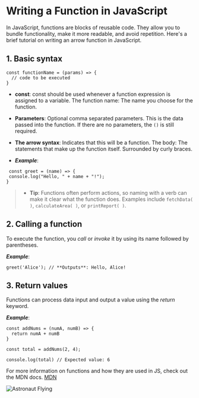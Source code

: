 # Writing a Function in JavaScript

In JavaScript, functions are blocks of reusable code. They allow you to bundle functionality, make it more readable, and avoid repetition. Here's a brief tutorial on writing an arrow function in JavaScript.

## 1. Basic syntax

```
const functionName = (params) => {
  // code to be executed
}
```

- **const**: const should be used whenever a function expression is assigned to a variable.
  The function name: The name you choose for the function.
- **Parameters**: Optional comma separated parameters. This is the data passed into the function. If there are no parameters, the `()` is still required.
- **The arrow syntax**: Indicates that this will be a function.
  The body: The statements that make up the function itself. Surrounded by curly braces.

- **_Example_**:

```
 const greet = (name) => {
 console.log("Hello, " + name + "!");
}
```

> - **Tip**: Functions often perform actions, so naming with a verb can make it clear what the function does. Examples include `fetchData( )`, `calculateArea( )`, or `printReport( )`.

## 2. Calling a function

To execute the function, you _call_ or _invoke_ it by using its name followed by parentheses.

**_Example_**:

```
greet('Alice'); // **Outputs**: Hello, Alice!
```

## 3. Return values

Functions can process data input and output a value using the _return_ keyword.

**_Example_**:

```
const addNums = (numA, numB) => {
  return numA + numB
}
```

```
const total = addNums(2, 4);

console.log(total) // Expected value: 6
```

For more information on functions and how they are used in JS, check out the MDN docs.
[MDN](https://developer.mozilla.org/en-US/docs/Web/JavaScript/Guide/Functions)

![Astronaut Flying](https://media.istockphoto.com/id/2165901452/vector/abstract-technology-design-elements.jpg?s=1024x1024&w=is&k=20&c=vln0n67nHGrKrjzO2U1WQ9bynwgJrcvzAT8FEdJp-q0=)

